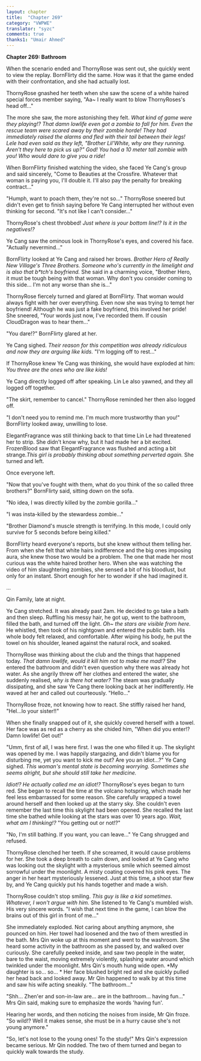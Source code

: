```yaml
---
layout: chapter
title:  "Chapter 269"
category: "VWPWE"
translator: "syzc"
comments: true
thanks1: "Umair Ahmed"
---
```


**Chapter 269: Bathroom**

When the scenario ended and ThornyRose was sent out, she quickly went to view the replay. BornFlirty did the same. How was it that the game ended with their confrontation, and she had actually lost.

ThornyRose gnashed her teeth when she saw the scene of a white haired special forces member saying, "Aa~ I really want to blow ThornyRoses's head off..."

The more she saw, the more astonishing they felt. *What kind of game were they playing!? That damn lowlife even got a zombie to fall for him. Even the rescue team were scared away by their zombie horde! They had immediately raised the alarms and fled with their tail between their legs! Lele had even said as they left, "Brother Lil'White, why are they running. Aren't they here to pick us up?" God! You had a 10 meter tall zombie with you! Who would dare to give you a ride!*

When BornFlirty finished watching the video, she faced Ye Cang's group and said sincerely, "Come to Beauties at the Crossfire. Whatever that woman is paying you, I'll double it. I'll also pay the penalty for breaking contract..."

"Humph, want to poach them, they're not so..." ThornyRose sneered but didn't even get to finish saying before Ye Cang interrupted her without even thinking for second. "It's not like I can't consider..."

ThornyRose's chest throbbed! *Just where is your bottom line!? Is it in the negatives!?*

Ye Cang saw the ominous look in ThornyRose's eyes, and covered his face. "Actually nevermind..."

BornFlirty looked at Ye Cang and raised her brows. *Brother Hero of Really New Village's Three Brothers. Someone who's currently in the limelight and is also that b\*tch's boyfriend.* She said in a charming voice, "Brother Hero, it must be tough being with that woman. Why don't you consider coming to this side... I'm not any worse than she is..."

ThornyRose fiercely turned and glared at BornFlirty. That woman would always fight with her over everything. Even now she was trying to tempt her boyfriend! Although he was just a fake boyfriend, this involved her pride! She sneered, "Your words just now, I've recorded them. If cousin CloudDragon was to hear them..."

"You dare!?" BornFlirty glared at her.

Ye Cang sighed. *Their reason for this competition was already ridiculous and now they are arguing like kids.* "I'm logging off to rest..."

If ThornyRose knew Ye Cang was thinking, she would have exploded at him: *You three are the ones who are like kids!*

Ye Cang directly logged off after speaking. Lin Le also yawned, and they all logged off together.

"The skirt, remember to cancel." ThornyRose reminded her then also logged off.

"I don't need you to remind me. I'm much more trustworthy than you!" BornFlirty looked away, unwilling to lose.

ElegantFragrance was still thinking back to that time Lin Le had threatened her to strip. She didn't know why, but it had made her a bit excited. FrozenBlood saw that ElegantFragrance was flushed and acting a bit strange.*This girl is probably thinking about something perverted again.* She turned and left.

Once everyone left.

"Now that you've fought with them, what do you think of the so called three brothers?" BornFlirty said, sitting down on the sofa.

"No idea, I was directly killed by the zombie gorilla..."

"I was insta-killed by the stewardess zombie..."

"Brother Diamond's muscle strength is terrifying. In this mode, I could only survive for 5 seconds before being killed."

BornFlirty heard everyone's reports, but she knew without them telling her. From when she felt that white hairs indifference and the big ones imposing aura, she knew those two would be a problem. The one that made her most curious was the white haired brother hero. When she was watching the video of him slaughtering zombies, she sensed a bit of his bloodlust, but only for an instant. Short enough for her to wonder if she had imagined it.

...

Qin Family, late at night.

Ye Cang stretched. It was already past 2am. He decided to go take a bath and then sleep. Ruffling his messy hair, he got up, went to the bathroom, filled the bath, and turned off the light. *Oh~ the stars are visible from here.* He whistled, then took of his nightgown and entered the public bath. His whole body felt relaxed, and comfortable. After wiping his body, he put the towel on his shoulder, leaned against the natural rock, and soaked.

ThornyRose was thinking about the club and the things that happened today. *That damn lowlife, would it kill him not to make me mad!?* She entered the bathroom and didn't even question why there was already hot water. As she angrily threw off her clothes and entered the water, she suddenly realised, *why is there hot water?* The steam was gradually dissipating, and she saw Ye Cang there looking back at her indifferently. He waved at her and called out courteously. "Hello..."

ThornyRose froze, not knowing how to react. She stiffly raised her hand, "Hel...lo your sister!!"

When she finally snapped out of it, she quickly covered herself with a towel. Her face was as red as a cherry as she chided him, "When did you enter!? Damn lowlife! Get out!"

"Umm, first of all, I was here first. I was the one who filled it up. The skylight was opened by me. I was happily stargazing, and didn't blame you for disturbing me, yet you want to kick me out? Are you an idiot...?" Ye Cang sighed. *This woman's mental state is becoming worrying. Sometimes she seems alright, but she should still take her medicine.*

*Idiot!? He actually called me an idiot!?* ThornyRose's eyes began to turn red. She began to recall the time at the volcano hotspring, which made her feel less embarrassed for some reason. She carefully wrapped a towel around herself and then looked up at the starry sky. She couldn't even remember the last time this skylight had been opened. She recalled the last time she bathed while looking at the stars was over 10 years ago. *Wait, what am I thinking!?* "You getting out or not!?"

"No, I'm still bathing. If you want, you can leave..." Ye Cang shrugged and refused.

ThornyRose clenched her teeth. If she screamed, it would cause problems for her. She took a deep breath to calm down, and looked at Ye Cang who was looking out the skylight with a mysterious smile which seemed almost sorrowful under the moonlight. A misty coating covered his pink eyes. The anger in her heart mysteriously lessened. Just at this time, a shoot star flew by, and Ye Cang quickly put his hands together and made a wish.

ThornyRose couldn't stop smiling. *This guy is like a kid sometimes. Whatever, I won't argue with him.* She listened to Ye Cang's mumbled wish. His very sincere words. "I wish that next time in the game, I can blow the brains out of this girl in front of me..."

She immediately exploded. Not caring about anything anymore, she pounced on him. Her towel had loosened and the two of them wrestled in the bath. Mrs Qin woke up at this moment and went to the washroom. She heard some activity in the bathroom as she passed by, and walked over curiously. She carefully peeked inside, and saw two people in the water, bare to the waist, moving extremely violently, splashing water around which twinkled under the moonlight. Mrs Qin's mouth hung wide open. *My daughter is so... so... * Her face blushed bright red and she quickly pulled her head back and looked away. Mr Qin happened to walk by at this time and saw his wife acting sneakily. "The bathroom..."

"Shh... Zhen'er and son-in-law are... are in the bathroom... having fun..." Mrs Qin said, making sure to emphasize the words 'having fun'. 

Hearing her words, and then noticing the noises from inside, Mr Qin froze. "So wild!? Well it makes sense, she must be in a hurry cause she's not young anymore."

"So, let's not lose to the young ones! To the study!" Mrs Qin's expression became serious. Mr Qin nodded. The two of them turned and began to quickly walk towards the study.
